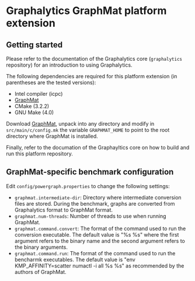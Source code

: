 # Graphalytics GraphMat platform extension


## Getting started

Please refer to the documentation of the Graphalytics core (`graphalytics` repository) for an introduction to using Graphalytics.

The following dependencies are required for this platform extension (in parentheses are the tested versions):

* Intel compiler (icpc)
* [GraphMat](https://github.com/narayanan2004/GraphMat/)
* CMake (3.2.2)
* GNU Make (4.0)

Download [GraphMat](https://github.com/narayanan2004/GraphMat/), unpack into any directory and modify in `src/main/c/config.mk` the variable `GRAPHMAT_HOME` to point to the root directory where GraphMat is installed.

Finally, refer to the documation of the Graphayltics core on how to build and run this platform repository.


## GraphMat-specific benchmark configuration

Edit `config/powergraph.properties` to change the following settings:

- `graphmat.intermediate-dir`:  Directory where intermediate conversion files are stored. During the benchmark, graphs are converted from Graphalytics format to GraphMat format.
- `graphmat.num-threads`: Number of threads to use when running GraphMat.
- `graphmat.command.convert`: The format of the command used to run the conversion executable. The default value is "%s %s" where the first argument refers to the binary name and the second argument refers to the binary arguments.
- `graphmat.command.run`: The format of the command used to run the bencharmk executables. The default value is "env KMP_AFFINITY=scatter numactl -i all %s %s" as recommended by the authors of GraphMat.

